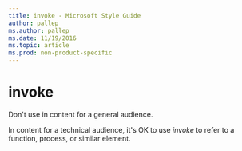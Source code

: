 ```yaml
---
title: invoke - Microsoft Style Guide
author: pallep
ms.author: pallep
ms.date: 11/19/2016
ms.topic: article
ms.prod: non-product-specific
---
```


# invoke

Don't use in content for a general audience. 

In content for a technical audience, it's OK to use *invoke* to refer to a function, process, or similar element.
